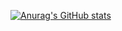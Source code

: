 [![Anurag's GitHub stats](https://github-readme-stats.vercel.app/api?username=xrpdigital&show_icons=true&theme=radical)](https://github.com/anuraghazra/github-readme-stats)
